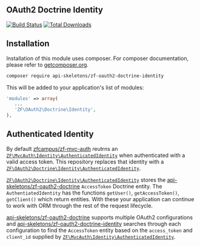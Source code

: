 OAuth2 Doctrine Identity
------------------------

[![Build Status](https://travis-ci.org/API-Skeletons/zf-oauth2-doctrine-identity.svg)](https://travis-ci.org/API-Skeletons/zf-oauth2-doctrine-identity)
[![Total Downloads](https://poser.pugx.org/api-skeletons/zf-oauth2-doctrine-identity/downloads)](https://packagist.org/packages/api-skeletons/zf-oauth2-doctrine-identity)

Installation
------------
Installation of this module uses composer. For composer documentation, please refer to [getcomposer.org](http://getcomposer.org/).

```sh
composer require api-skeletons/zf-oauth2-doctrine-identity
```

This will be added to your application's list of modules:

```php
'modules' => array(
   ...
   'ZF\OAuth2\Doctrine\Identity',
),
```

Authenticated Identity
-----------------------

By default [zfcampus/zf-mvc-auth](https://github.com/zfcampus/zf-mvc-auth) reutrns an [`ZF\MvcAuth\Identity\AuthenticatedIdentity`](https://github.com/zfcampus/zf-mvc-auth/blob/master/src/Identity/AuthenticatedIdentity.php) when authenticated with a valid access token.  This repository replaces that identity with a [`ZF\OAuth2\Doctrine\Identity\AuthenticatedIdentity`](https://github.com/API-Skeletons/zf-oauth2-doctrine-identity/blob/master/src/AuthenticatedIdentity.php).

[`ZF\OAuth2\Doctrine\Identity\AuthenticatedIdentity`](https://github.com/API-Skeletons/zf-oauth2-doctrine-identity/blob/master/src/AuthenticatedIdentity.php) stores the [api-skeletons/zf-oauth2-doctrine](https://github.com/API-Skeletons/zf-oauth2-doctrine) `AccessToken` Doctrine entity.  The `AuthentiatedIdentity` has the functions `getUser()`, `getAccessToken()`, `getClient()` which return entities.  With these your application can continue to work with ORM through the rest of the request lifecycle.

[api-skeletons/zf-oauth2-doctrine](https://github.com/API-Skeletons/zf-oauth2-doctrine) supports multiple OAuth2 configurations and [api-skeletons/zf-oauth2-doctrine-identity](https://github.com/API-Skeletons/zf-oauth2-doctrine-identity) searches through each configuration to find the `AccessToken` entity based on the `access_token` and `client_id` supplied by [`ZF\MvcAuth\Identity\AuthenticatedIdentity`](https://github.com/zfcampus/zf-mvc-auth/blob/master/src/Identity/AuthenticatedIdentity.php).

